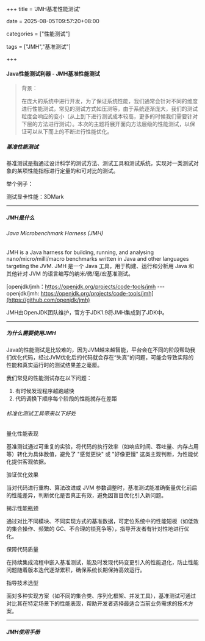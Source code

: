 +++
title = 'JMH基准性能测试'

date = 2025-08-05T09:57:20+08:00

categories = ["性能测试"]

tags = ["JMH","基准测试"]

+++



#### Java性能测试利器 - JMH基准性能测试



> 背景：
>
> 在庞大的系统中进行开发，为了保证系统性能，我们通常会针对不同的维度进行性能测试，常见的测试方式如压测等，由于系统逐渐庞大，我们的测试粒度会响应的变小（从上到下进行测试成本较高，更多的时候我们需要针对下层的方法进行测试）。本次的主题将展开面向方法层级的性能测试，以保证可以从下而上的不断进行性能优化。



##### 基准性能测试

基准测试是指通过设计科学的测试方法、测试工具和测试系统，实现对一类测试对象的某项性能指标进行定量的和可对比的测试。

举个例子：

测试显卡性能：3DMark



---



##### JMH是什么

###### Java Microbenchmark Harness (JMH)

JMH is a Java harness for building, running, and analysing nano/micro/milli/macro benchmarks written in Java and other languages targeting the JVM.
JMH 是一个 Java 工具，用于构建、运行和分析用 Java 和其他针对 JVM 的语言编写的纳米/微/毫/宏基准测试。

[openjdk/jmh：https://openjdk.org/projects/code-tools/jmh --- openjdk/jmh: https://openjdk.org/projects/code-tools/jmh](https://github.com/openjdk/jmh)

JMH由OpenJDK团队维护，官方于JDK1.9将JMH集成到了JDK中。



---



##### 为什么需要使用JMH



Java的性能测试是比较难的，因为JVM越来越智能，平台会在不同的阶段帮助我们优化代码，经过JVM优化后的代码就会存在“失真”的问题，可能会导致实际的性能和真实运行时的测试结果差之毫厘。

我们常见的性能测试存在以下问题：

1. 有时候发现程序越跑越快
2. 代码调换下顺序每个阶段的性能就存在差距





###### 标准化测试工具带来以下好处

量化性能表现

基准测试通过可重复的实验，将代码的执行效率（如响应时间、吞吐量、内存占用等）转化为具体数值，避免了 "感觉更快" 或 "好像更慢" 这类主观判断，为性能优化提供客观依据。

验证优化效果

当对代码进行重构、算法改进或 JVM 参数调整时，基准测试能准确衡量优化前后的性能差异，判断优化是否真正有效，避免因盲目优化引入新问题。

揭示性能瓶颈

通过对比不同模块、不同实现方式的基准数据，可定位系统中的性能短板（如低效的集合操作、频繁的 GC、不合理的锁竞争等），指导开发者有针对性地进行优化。

保障代码质量

在持续集成流程中嵌入基准测试，能及时发现代码变更引入的性能退化，防止性能问题随着版本迭代逐渐累积，确保系统长期保持高效运行。

指导技术选型

面对多种实现方案（如不同的集合类、序列化框架、并发工具），基准测试可通过对比其在特定场景下的性能表现，帮助开发者选择最适合当前业务需求的技术方案。



---



##### JMH使用手册
